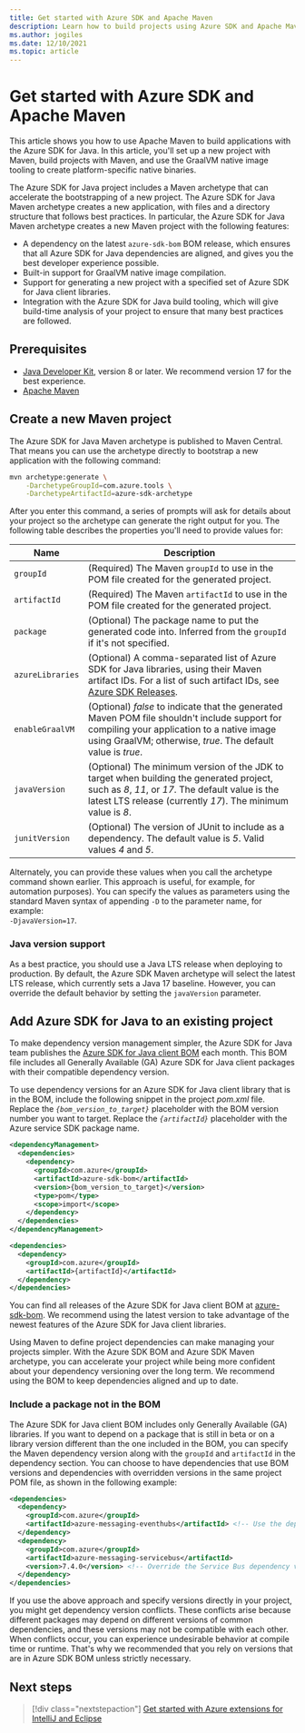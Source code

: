 ```yaml
---
title: Get started with Azure SDK and Apache Maven
description: Learn how to build projects using Azure SDK and Apache Maven
ms.author: jogiles
ms.date: 12/10/2021
ms.topic: article
---
```


# Get started with Azure SDK and Apache Maven

This article shows you how to use Apache Maven to build applications with the Azure SDK for Java. In this article, you'll set up a new project with Maven, build projects with Maven, and use the GraalVM native image tooling to create platform-specific native binaries.

The Azure SDK for Java project includes a Maven archetype that can accelerate the bootstrapping of a new project. The Azure SDK for Java Maven archetype creates a new application, with files and a directory structure that follows best practices. In particular, the Azure SDK for Java Maven archetype creates a new Maven project with the following features:

* A dependency on the latest `azure-sdk-bom` BOM release, which ensures that all Azure SDK for Java dependencies are aligned, and gives you the best developer experience possible.
* Built-in support for GraalVM native image compilation.
* Support for generating a new project with a specified set of Azure SDK for Java client libraries.
* Integration with the Azure SDK for Java build tooling, which will give build-time analysis of your project to ensure that many best practices are followed.

## Prerequisites

* [Java Developer Kit](../fundamentals/java-support-on-azure.md), version 8 or later. We recommend version 17 for the best experience.
* [Apache Maven](http://maven.apache.org)

## Create a new Maven project

The Azure SDK for Java Maven archetype is published to Maven Central. That means you can use the archetype directly to bootstrap a new application with the following command:

```bash
mvn archetype:generate \
    -DarchetypeGroupId=com.azure.tools \
    -DarchetypeArtifactId=azure-sdk-archetype
```

After you enter this command, a series of prompts will ask for details about your project so the archetype can generate the right output for you. The following table describes the properties you'll need to provide values for:

| Name             | Description  |
|------------------|--------------|
| `groupId`        | (Required) The Maven `groupId` to use in the POM file created for the generated project.  |
| `artifactId`     | (Required) The Maven `artifactId` to use in the POM file created for the generated project.  |
| `package`        | (Optional) The package name to put the generated code into. Inferred from the `groupId` if it's not specified. |
| `azureLibraries` | (Optional) A comma-separated list of Azure SDK for Java libraries, using their Maven artifact IDs. For a list of such artifact IDs, see [Azure SDK Releases](https://azure.github.io/azure-sdk/releases/latest/java.html). |
| `enableGraalVM`  | (Optional) *false* to indicate that the generated Maven POM file shouldn't include support for compiling your application to a native image using GraalVM; otherwise, *true*. The default value is *true*. |
| `javaVersion`    | (Optional) The minimum version of the JDK to target when building the generated project, such as *8*, *11*, or *17*. The default value is the latest LTS release (currently *17*). The minimum value is *8*. |
| `junitVersion`   | (Optional) The version of JUnit to include as a dependency. The default value is *5*. Valid values *4* and *5*. |

Alternately, you can provide these values when you call the archetype command shown earlier. This approach is useful, for example, for automation purposes). You can specify the values as parameters using the standard Maven syntax of appending `-D` to the parameter name, for example: <br>`-DjavaVersion=17`.

### Java version support

As a best practice, you should use a Java LTS release when deploying to production. By default, the Azure SDK Maven archetype will select the latest LTS release, which currently sets a Java 17 baseline. However, you can override the default behavior by setting the `javaVersion` parameter.

## Add Azure SDK for Java to an existing project

To make dependency version management simpler, the Azure SDK for Java team publishes the [Azure SDK for Java client BOM](https://repo1.maven.org/maven2/com/azure/azure-sdk-bom/) each month. This BOM file includes all Generally Available (GA) Azure SDK for Java client packages with their compatible dependency version.

To use dependency versions for an Azure SDK for Java client library that is in the BOM, include the following snippet in the project *pom.xml* file. Replace the *`{bom_version_to_target}`* placeholder with the BOM version number you want to target. Replace the *`{artifactId}`* placeholder with the Azure service SDK package name.

```xml
<dependencyManagement>
  <dependencies>
    <dependency>
      <groupId>com.azure</groupId>
      <artifactId>azure-sdk-bom</artifactId>
      <version>{bom_version_to_target}</version>
      <type>pom</type>
      <scope>import</scope>
    </dependency>
  </dependencies>
</dependencyManagement>

<dependencies>
  <dependency>
    <groupId>com.azure</groupId>
    <artifactId>{artifactId}</artifactId>
  </dependency>
</dependencies>
```

You can find all releases of the Azure SDK for Java client BOM at [azure-sdk-bom](https://repo1.maven.org/maven2/com/azure/azure-sdk-bom/). We recommend using the latest version to take advantage of the newest features of the Azure SDK for Java client libraries.

Using Maven to define project dependencies can make managing your projects simpler. With the Azure SDK BOM and Azure SDK Maven archetype, you can accelerate your project while being more confident about your dependency versioning over the long term. We recommend using the BOM to keep dependencies aligned and up to date.

### Include a package not in the BOM

The Azure SDK for Java client BOM includes only Generally Available (GA) libraries. If you want to depend on a package that is still in beta or on a library version different than the one included in the BOM, you can specify the Maven dependency version along with the `groupId` and `artifactId` in the dependency section. You can choose to have dependencies that use BOM versions and dependencies with overridden versions in the same project POM file, as shown in the following example:

```xml
<dependencies>
  <dependency>
    <groupId>com.azure</groupId>
    <artifactId>azure-messaging-eventhubs</artifactId> <!-- Use the dependency version that is in the BOM -->
  </dependency>
  <dependency>
    <groupId>com.azure</groupId>
    <artifactId>azure-messaging-servicebus</artifactId>
    <version>7.4.0</version> <!-- Override the Service Bus dependency version specified in the BOM -->
  </dependency>
</dependencies>
```

If you use the above approach and specify versions directly in your project, you might get dependency version conflicts. These conflicts arise because different packages may depend on different versions of common dependencies, and these versions may not be compatible with each other. When conflicts occur, you can experience undesirable behavior at compile time or runtime. That's why we recommended that you rely on versions that are in Azure SDK BOM unless strictly necessary.

## Next steps

> [!div class="nextstepaction"]
> [Get started with Azure extensions for IntelliJ and Eclipse](get-started-ide.md)

